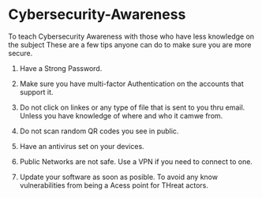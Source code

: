 # Cybersecurity-Awareness
To teach Cybersecurity Awareness with those who have less knowledge on the subject
These are a few tips anyone can do to make sure you are more secure.

1. Have a Strong Password.

2. Make sure you have multi-factor Authentication on the accounts that support it.

3. Do not click on linkes or any type of file that is sent to you thru email. Unless you have knowledge of where and who it camwe from.

4. Do not scan random QR codes you see in public.

5. Have an antivirus set on your devices.

6. Public Networks are not safe. Use a VPN if you need to connect to one.

7. Update your software as soon as posible. To avoid any know vulnerabilities from being a Acess point for THreat actors.
